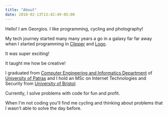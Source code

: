 ```yaml
---
title: "About"
date: 2018-02-13T13:42:49-05:00
---
```


Hello! I am Georgios. I like programming, cycling and photography!

My tech journey started many many years a go in a galaxy far far away when I started programming in [Clipper](https://en.wikipedia.org/wiki/Clipper_(programming_language)) and [Logo](https://en.wikipedia.org/wiki/Logo_(programming_language)).

It was super exciting! 

It taught me how be creative! 

I graduated from [Computer Engineering and Informatics Department](https://www.ceid.upatras.gr/en) of [University of Patras](http://www.upatras.gr/en) and I hold an MSc on Internet Technologies and Security from [University of Bristol](http://www.bristol.ac.uk/). 

Currently, I solve problems with code for fun and profit. 

When I'm not coding you'll find me cycling and thinking about problems that I wasn't able to solve the day before.

